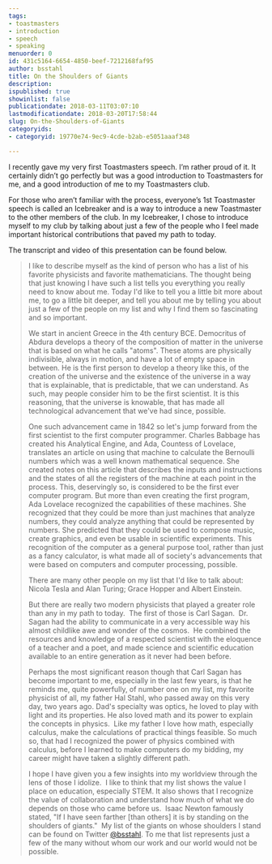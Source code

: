 ```yaml
---
tags:
- toastmasters
- introduction
- speech
- speaking
menuorder: 0
id: 431c5164-6654-4850-beef-7212168faf95
author: bsstahl
title: On the Shoulders of Giants
description: 
ispublished: true
showinlist: false
publicationdate: 2018-03-11T03:07:10
lastmodificationdate: 2018-03-20T17:58:44
slug: On-the-Shoulders-of-Giants
categoryids:
- categoryid: 19770e74-9ec9-4cde-b2ab-e5051aaaf348

---
```


I recently gave my very first Toastmasters speech. I’m rather proud of it. It certainly didn’t go perfectly but was a good introduction to Toastmasters for me, and a good introduction of me to my Toastmasters club.

For those who aren’t familiar with the process, everyone’s 1st Toastmaster speech is called an Icebreaker and is a way to introduce a new Toastmaster to the other members of the club. In my Icebreaker, I chose to introduce myself to my club by talking about just a few of the people who I feel made important historical contributions that paved my path to today.

The transcript and video of this presentation can be found below.


> I like to describe myself as the kind of person who has a list of his favorite physicists and favorite mathematicians. The thought being that just knowing I have such a list tells you everything you really need to know about me. Today I'd like to tell you a little bit more about me, to go a little bit deeper, and tell you about me by telling you about just a few of the people on my list and why I find them so fascinating and so important.
> 
> We start in ancient Greece in the 4th century BCE. Democritus of Abdura develops a theory of the composition of matter in the universe that is based on what he calls "atoms". These atoms are physically indivisible, always in motion, and have a lot of empty space in between. He is the first person to develop a theory like this, of the creation of the universe and the existence of the universe in a way that is explainable, that is predictable, that we can understand. As such, may people consider him to be the first scientist. It is this reasoning, that the universe is knowable, that has made all technological advancement that we've had since, possible.
> 
> One such advancement came in 1842 so let's jump forward from the first scientist to the first computer programmer. Charles Babbage has created his Analytical Engine, and Ada, Countess of Lovelace, translates an article on using that machine to calculate the Bernoulli numbers which was a well known mathematical sequence. She created notes on this article that describes the inputs and instructions and the states of all the registers of the machine at each point in the process. This, deservingly so, is considered to be the first ever computer program. But more than even creating the first program, Ada Lovelace recognized the capabilities of these machines. She recognized that they could be more than just machines that analyze numbers, they could analyze anything that could be represented by numbers. She predicted that they could be used to compose music, create graphics, and even be usable in scientific experiments. This recognition of the computer as a general purpose tool, rather than just as a fancy calculator, is what made all of society's advancements that were based on computers and computer processing, possible.
> 
> There are many other people on my list that I'd like to talk about: Nicola Tesla and Alan Turing; Grace Hopper and Albert Einstein.
> 
> But there are really two modern physicists that played a greater role than any in my path to today.  The first of those is Carl Sagan.  Dr. Sagan had the ability to communicate in a very accessible way his almost childlike awe and wonder of the cosmos.  He combined the resources and knowledge of a respected scientist with the eloquence of a teacher and a poet, and made science and scientific education available to an entire generation as it never had been before.
> 
> Perhaps the most significant reason though that Carl Sagan has become important to me, especially in the last few years, is that he reminds me, quite powerfully, of number one on my list, my favorite physicist of all, my father Hal Stahl, who passed away on this very day, two years ago. Dad's specialty was optics, he loved to play with light and its properties. He also loved math and its power to explain the concepts in physics.  Like my father I love how math, especially calculus, make the calculations of practical things feasible. So much so, that had I recognized the power of physics combined with calculus, before I learned to make computers do my bidding, my career might have taken a slightly different path.
> 
> I hope I have given you a few insights into my worldview through the lens of those I idolize.  I like to think that my list shows the value I place on education, especially STEM. It also shows that I recognize the value of collaboration and understand how much of what we do depends on those who came before us.  Isaac Newton famously stated, "If I have seen farther [than others] it is by standing on the shoulders of giants."  My list of the giants on whose shoulders I stand can be found on Twitter [@bsstahl](https://twitter.com/socalgurl70). To me that list represents just a few of the many without whom our work and our world would not be possible.




